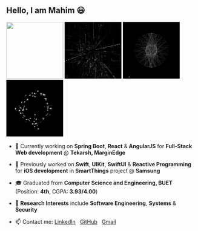 ## Hello, I am Mahim 😃

<!--### Recent Graduate from Computer Science and Engineering, BUET. 😃 👋-->

<div class="row">
  <div class="column">
    <img src="assets/_1.gif" width="150" height="150" /> <img src="assets/_0.gif" width="150" height="150" /> <img src="assets/_2.gif" width="150" height="150" /> <img src="assets/_3.gif" width="150" height="150" />
  </div>
</div>

<!--<img src="assets/_1.gif" width="250" height="250" />-->

<!--**Mahim1997/Mahim1997** is a ✨ _special_ ✨ repository because its `README.md` (this file) appears on your GitHub profile.-->

- 🌱 Currently working on **Spring Boot**, **React** & **AngularJS** for **Full-Stack Web development** @ **Tekarsh, MarginEdge**
- 🌱 Previously worked on **Swift**, **UIKit**, **SwiftUI** & **Reactive Programming** for **iOS development** in **SmartThings** project @ **Samsung**
- 🎓 Graduated from **Computer Science and Engineering, BUET** (Position: **4th**, CGPA: **3.93/4.00**)
- 👯 **Research Interests** include **Software Engineering**, **Systems** & **Security**


- 📫 Contact me: [LinkedIn](https://www.linkedin.com/in/mahim-mahbub-0224431b2/)
&nbsp;
[GitHub](https://github.com/Mahim1997)
&nbsp;
[Gmail](mailto:mahim.mahbub.97@gmail.com)
 
<!--[![Gmail](https://github.com/Mahim1997/Mahim1997/blob/main/assets/gmail.png){:height="25px" width="25px"} Gmail](mailto:mahim.mahbub.97@gmail.com)-->
    
<!-- ![Checkout my GitHub stats !!](https://github-readme-stats.vercel.app/api?username=Mahim1997&show_icons=true&theme=onedark&count_private=true) -->


